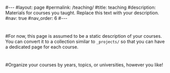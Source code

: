 #---
#layout: page
#permalink: /teaching/
#title: teaching
#description: Materials for courses you taught. Replace this text with your description.
#nav: true
#nav_order: 6
#---
#
#For now, this page is assumed to be a static description of your courses. You can convert it to a collection similar to `_projects/` so that you can have a dedicated page for each course.
#
#Organize your courses by years, topics, or universities, however you like!
#